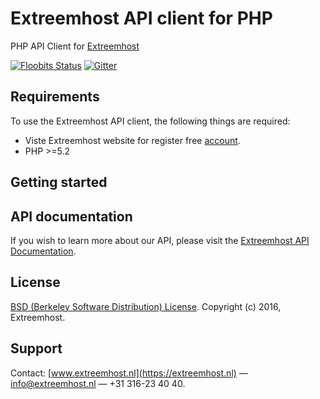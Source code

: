 # Extreemhost API client for PHP
PHP API Client for [Extreemhost](https://extreemhos.nl)

[![Floobits Status](https://floobits.com/Extreemhost/Extreemhost-PHP-API.svg)](https://floobits.com/Extreemhost/Extreemhost-PHP-API/redirect)
[![Gitter](https://badges.gitter.im/Extreemhost/Extreemhost-PHP-API.svg)](https://gitter.im/Extreemhost/Extreemhost-PHP-API?utm_source=badge&utm_medium=badge&utm_campaign=pr-badge)

## Requirements ##
To use the Extreemhost API client, the following things are required:

+ Viste Extreemhost website for register free [account](https://extreemhost.nl).
+ PHP >=5.2

## Getting started ##
## API documentation ##
If you wish to learn more about our API, please visit the [Extreemhost API Documentation](https://extreemhost.nl/api/).

## License ##
[BSD (Berkeley Software Distribution) License](https://opensource.org/licenses/bsd-license.php). Copyright (c) 2016, Extreemhost.

## Support ##
Contact: [www.extreemhost.nl](https://extreemhost.nl) — info@extreemhost.nl — +31 316-23 40 40.